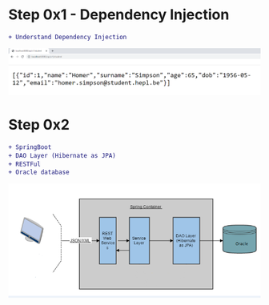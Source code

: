 # Step 0x1 - Dependency Injection
```diff
+ Understand Dependency Injection
```
![alt text](https://github.com/RFC6592/mSpringBoot/blob/main/stu/DependencyInjection.png)

# Step 0x2 
```diff
+ SpringBoot 
+ DAO Layer (Hibernate as JPA) 
+ RESTFul 
+ Oracle database
```
![alt text](https://github.com/RFC6592/mSpringBoot/blob/main/stu/REST-JPA-Main.png)
